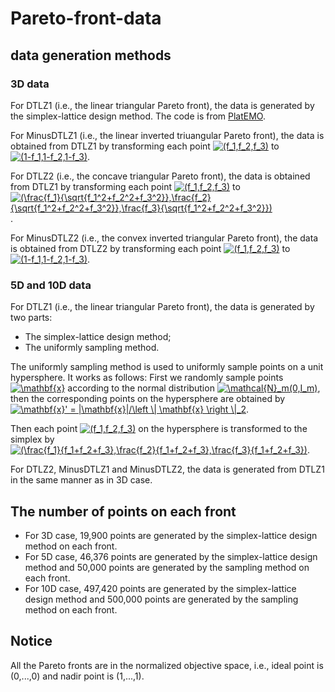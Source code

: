 # Pareto-front-data

## data generation methods

### 3D data
For DTLZ1 (i.e., the linear triangular Pareto front), the data is generated by the simplex-lattice design method. The code is from [PlatEMO](https://github.com/BIMK/PlatEMO/).

For MinusDTLZ1 (i.e., the linear inverted triuangular Pareto front), the data is obtained from DTLZ1 by transforming each point <a href="https://www.codecogs.com/eqnedit.php?latex=(f_1,f_2,f_3)" target="_blank"><img src="https://latex.codecogs.com/png.latex?(f_1,f_2,f_3)" title="(f_1,f_2,f_3)" /></a> to <a href="https://www.codecogs.com/eqnedit.php?latex=(1-f_1,1-f_2,1-f_3)" target="_blank"><img src="https://latex.codecogs.com/png.latex?(1-f_1,1-f_2,1-f_3)" title="(1-f_1,1-f_2,1-f_3)" /></a>.

For DTLZ2 (i.e., the concave triangular Pareto front), the data is obtained from DTLZ1 by transforming each point <a href="https://www.codecogs.com/eqnedit.php?latex=(f_1,f_2,f_3)" target="_blank"><img src="https://latex.codecogs.com/png.latex?(f_1,f_2,f_3)" title="(f_1,f_2,f_3)" /></a> to <a href="https://www.codecogs.com/eqnedit.php?latex=(\frac{f_1}{\sqrt{f_1^2&plus;f_2^2&plus;f_3^2}},\frac{f_2}{\sqrt{f_1^2&plus;f_2^2&plus;f_3^2}},\frac{f_3}{\sqrt{f_1^2&plus;f_2^2&plus;f_3^2}})" target="_blank"><img src="https://latex.codecogs.com/png.latex?(\frac{f_1}{\sqrt{f_1^2&plus;f_2^2&plus;f_3^2}},\frac{f_2}{\sqrt{f_1^2&plus;f_2^2&plus;f_3^2}},\frac{f_3}{\sqrt{f_1^2&plus;f_2^2&plus;f_3^2}})" title="(\frac{f_1}{\sqrt{f_1^2+f_2^2+f_3^2}},\frac{f_2}{\sqrt{f_1^2+f_2^2+f_3^2}},\frac{f_3}{\sqrt{f_1^2+f_2^2+f_3^2}})" /></a>.

For MinusDTLZ2 (i.e., the convex inverted triangular Pareto front), the data is obtained from DTLZ2 by transforming each point <a href="https://www.codecogs.com/eqnedit.php?latex=(f_1,f_2,f_3)" target="_blank"><img src="https://latex.codecogs.com/png.latex?(f_1,f_2,f_3)" title="(f_1,f_2,f_3)" /></a> to <a href="https://www.codecogs.com/eqnedit.php?latex=(1-f_1,1-f_2,1-f_3)" target="_blank"><img src="https://latex.codecogs.com/png.latex?(1-f_1,1-f_2,1-f_3)" title="(1-f_1,1-f_2,1-f_3)" /></a>.


### 5D and 10D data
For DTLZ1 (i.e., the linear triangular Pareto front), the data is generated by two parts:
- The simplex-lattice design method;
- The uniformly sampling method.

The uniformly sampling method is used to uniformly sample points on a unit hypersphere. It works as follows: First we randomly sample points <a href="https://www.codecogs.com/eqnedit.php?latex=\mathbf{x}" target="_blank"><img src="https://latex.codecogs.com/png.latex?\mathbf{x}" title="\mathbf{x}" /></a> according to the normal distribution <a href="https://www.codecogs.com/eqnedit.php?latex=\mathcal{N}_m(0,I_m)" target="_blank"><img src="https://latex.codecogs.com/png.latex?\mathcal{N}_m(0,I_m)" title="\mathcal{N}_m(0,I_m)" /></a>, then the corresponding points on the hypersphere are obtained by <a href="https://www.codecogs.com/eqnedit.php?latex=\mathbf{x}'&space;=&space;|\mathbf{x}|/\left&space;\|&space;\mathbf{x}&space;\right&space;\|_2" target="_blank"><img src="https://latex.codecogs.com/png.latex?\mathbf{x}'&space;=&space;|\mathbf{x}|/\left&space;\|&space;\mathbf{x}&space;\right&space;\|_2" title="\mathbf{x}' = |\mathbf{x}|/\left \| \mathbf{x} \right \|_2" /></a>.

Then each point <a href="https://www.codecogs.com/eqnedit.php?latex=(f_1,f_2,f_3)" target="_blank"><img src="https://latex.codecogs.com/png.latex?(f_1,f_2,f_3)" title="(f_1,f_2,f_3)" /></a> on the hypersphere is transformed to the simplex by <a href="https://www.codecogs.com/eqnedit.php?latex=(\frac{f_1}{f_1&plus;f_2&plus;f_3},\frac{f_2}{f_1&plus;f_2&plus;f_3},\frac{f_3}{f_1&plus;f_2&plus;f_3})" target="_blank"><img src="https://latex.codecogs.com/png.latex?(\frac{f_1}{f_1&plus;f_2&plus;f_3},\frac{f_2}{f_1&plus;f_2&plus;f_3},\frac{f_3}{f_1&plus;f_2&plus;f_3})" title="(\frac{f_1}{f_1+f_2+f_3},\frac{f_2}{f_1+f_2+f_3},\frac{f_3}{f_1+f_2+f_3})" /></a>.

For DTLZ2, MinusDTLZ1 and MinusDTLZ2, the data is generated from DTLZ1 in the same manner as in 3D case.

## The number of points on each front

- For 3D case, 19,900 points are generated by the simplex-lattice design method on each front.
- For 5D case, 46,376 points are generated by the simplex-lattice design method and 50,000 points are generated by the sampling method on each front.
- For 10D case, 497,420 points are generated by the simplex-lattice design method and 500,000 points are generated by the sampling method on each front.

## Notice
All the Pareto fronts are in the normalized objective space, i.e., ideal point is (0,...,0) and nadir point is (1,...,1).
